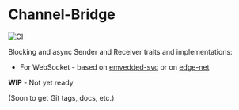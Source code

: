 # Channel-Bridge

[![CI](https://github.com/ivmarkov/channel-bridge/actions/workflows/ci.yml/badge.svg)](https://github.com/ivmarkov/channel-bridge/actions/workflows/ci.yml)

Blocking and async Sender and Receiver traits and implementations:
* For WebSocket - based on [emvedded-svc](https://github.com/esp-rs/embedded-svc) or on [edge-net](https://github.com/ivmarkov/edge-net)

**WIP** - Not yet ready

(Soon to get Git tags, docs, etc.)
